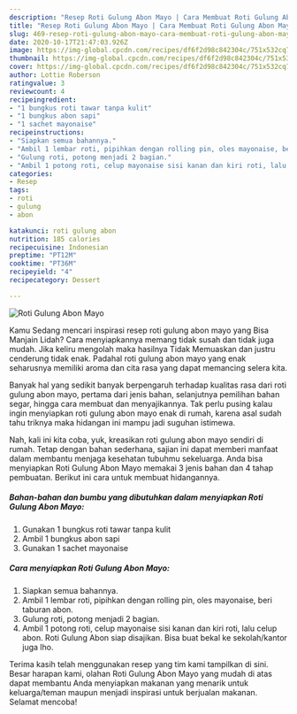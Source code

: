 ```yaml
---
description: "Resep Roti Gulung Abon Mayo | Cara Membuat Roti Gulung Abon Mayo Yang Sedap"
title: "Resep Roti Gulung Abon Mayo | Cara Membuat Roti Gulung Abon Mayo Yang Sedap"
slug: 469-resep-roti-gulung-abon-mayo-cara-membuat-roti-gulung-abon-mayo-yang-sedap
date: 2020-10-17T21:47:03.926Z
image: https://img-global.cpcdn.com/recipes/df6f2d98c842304c/751x532cq70/roti-gulung-abon-mayo-foto-resep-utama.jpg
thumbnail: https://img-global.cpcdn.com/recipes/df6f2d98c842304c/751x532cq70/roti-gulung-abon-mayo-foto-resep-utama.jpg
cover: https://img-global.cpcdn.com/recipes/df6f2d98c842304c/751x532cq70/roti-gulung-abon-mayo-foto-resep-utama.jpg
author: Lottie Roberson
ratingvalue: 3
reviewcount: 4
recipeingredient:
- "1 bungkus roti tawar tanpa kulit"
- "1 bungkus abon sapi"
- "1 sachet mayonaise"
recipeinstructions:
- "Siapkan semua bahannya."
- "Ambil 1 lembar roti, pipihkan dengan rolling pin, oles mayonaise, beri taburan abon."
- "Gulung roti, potong menjadi 2 bagian."
- "Ambil 1 potong roti, celup mayonaise sisi kanan dan kiri roti, lalu celup abon. Roti Gulung Abon siap disajikan. Bisa buat bekal ke sekolah/kantor juga lho."
categories:
- Resep
tags:
- roti
- gulung
- abon

katakunci: roti gulung abon 
nutrition: 185 calories
recipecuisine: Indonesian
preptime: "PT12M"
cooktime: "PT36M"
recipeyield: "4"
recipecategory: Dessert

---
```



![Roti Gulung Abon Mayo](https://img-global.cpcdn.com/recipes/df6f2d98c842304c/751x532cq70/roti-gulung-abon-mayo-foto-resep-utama.jpg)

Kamu Sedang mencari inspirasi resep roti gulung abon mayo yang Bisa Manjain Lidah? Cara menyiapkannya memang tidak susah dan tidak juga mudah. Jika keliru mengolah maka hasilnya Tidak Memuaskan dan justru cenderung tidak enak. Padahal roti gulung abon mayo yang enak seharusnya memiliki aroma dan cita rasa yang dapat memancing selera kita.

Banyak hal yang sedikit banyak berpengaruh terhadap kualitas rasa dari roti gulung abon mayo, pertama dari jenis bahan, selanjutnya pemilihan bahan segar, hingga cara membuat dan menyajikannya. Tak perlu pusing kalau ingin menyiapkan roti gulung abon mayo enak di rumah, karena asal sudah tahu triknya maka hidangan ini mampu jadi suguhan istimewa.




Nah, kali ini kita coba, yuk, kreasikan roti gulung abon mayo sendiri di rumah. Tetap dengan bahan sederhana, sajian ini dapat memberi manfaat dalam membantu menjaga kesehatan tubuhmu sekeluarga. Anda bisa menyiapkan Roti Gulung Abon Mayo memakai 3 jenis bahan dan 4 tahap pembuatan. Berikut ini cara untuk membuat hidangannya.

<!--inarticleads1-->

##### Bahan-bahan dan bumbu yang dibutuhkan dalam menyiapkan Roti Gulung Abon Mayo:

1. Gunakan 1 bungkus roti tawar tanpa kulit
1. Ambil 1 bungkus abon sapi
1. Gunakan 1 sachet mayonaise




<!--inarticleads2-->

##### Cara menyiapkan Roti Gulung Abon Mayo:

1. Siapkan semua bahannya.
1. Ambil 1 lembar roti, pipihkan dengan rolling pin, oles mayonaise, beri taburan abon.
1. Gulung roti, potong menjadi 2 bagian.
1. Ambil 1 potong roti, celup mayonaise sisi kanan dan kiri roti, lalu celup abon. Roti Gulung Abon siap disajikan. Bisa buat bekal ke sekolah/kantor juga lho.




Terima kasih telah menggunakan resep yang tim kami tampilkan di sini. Besar harapan kami, olahan Roti Gulung Abon Mayo yang mudah di atas dapat membantu Anda menyiapkan makanan yang menarik untuk keluarga/teman maupun menjadi inspirasi untuk berjualan makanan. Selamat mencoba!
